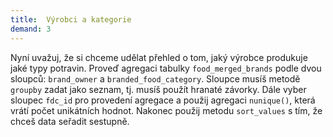 ```yaml
---
title:  Výrobci a kategorie
demand: 3
---
```


Nyní uvažuj, že si chceme udělat přehled o tom, jaký výrobce produkuje jaké typy potravin. Proveď agregaci tabulky `food_merged_brands` podle dvou sloupců: `brand_owner` a `branded_food_category`. Sloupce musíš metodě `groupby` zadat jako seznam, tj. musíš použít hranaté závorky. Dále vyber sloupec `fdc_id` pro provedení agregace a použij agregaci `nunique()`, která vrátí počet unikátních hodnot. Nakonec použij metodu `sort_values` s tím, že chceš data seřadit sestupně.
